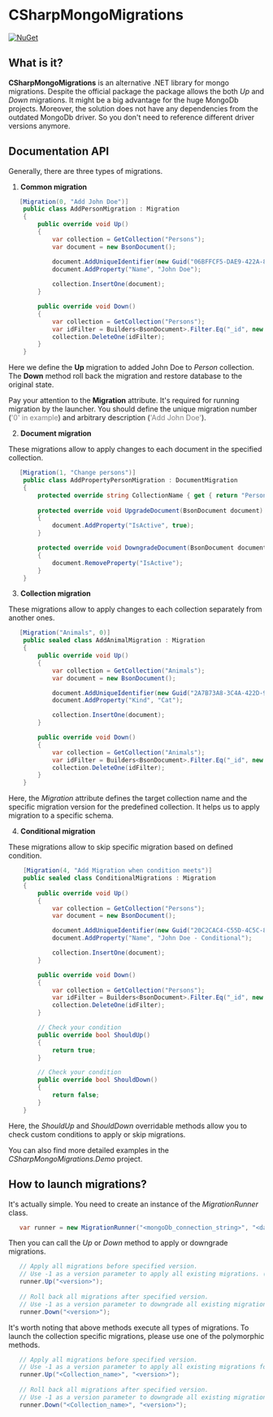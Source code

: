 # CSharpMongoMigrations

[![NuGet](https://img.shields.io/badge/nuget-2.3.0-blue.svg)](https://www.nuget.org/packages/CSharpMongoMigrations/)

## What is it?

**CSharpMongoMigrations** is an alternative .NET library for mongo migrations. Despite the official package the package allows the both *Up* and *Down* migrations. It might be a big advantage for the huge MongoDb projects. Moreover, the solution does not have any dependencies from the outdated MongoDb driver. So you don't need to reference different driver versions anymore.


## Documentation API
Generally, there are three types of migrations.

1) **Common migration**

```csharp
   [Migration(0, "Add John Doe")]
    public class AddPersonMigration : Migration
    {
        public override void Up()
        {
            var collection = GetCollection("Persons");
            var document = new BsonDocument();

            document.AddUniqueIdentifier(new Guid("06BFFCF5-DAE9-422A-85AB-F58DE41E86DA"));
            document.AddProperty("Name", "John Doe");
            
            collection.InsertOne(document);
        }

        public override void Down()
        {
            var collection = GetCollection("Persons");
            var idFilter = Builders<BsonDocument>.Filter.Eq("_id", new Guid("06BFFCF5-DAE9-422A-85AB-F58DE41E86DA"));
            collection.DeleteOne(idFilter);
        }
    }
```

Here we define the **Up** migration to added John Doe to *Person* collection. The **Down** method roll back the migration and restore database to the original state.

Pay your attention to the **Migration** attribute. It's required for running migration by the launcher. You should define the unique migration number (<span style="color:gray">'0' in example</span>) and arbitrary description (<span style="color:gray">'Add John Doe'</span>).


2) **Document migration**

These migrations allow to apply changes to each document in the specified collection.
```csharp
   [Migration(1, "Change persons")]
    public class AddPropertyPersonMigration : DocumentMigration
    {
        protected override string CollectionName { get { return "Persons"; } }
               
        protected override void UpgradeDocument(BsonDocument document)
        {
            document.AddProperty("IsActive", true);            
        }

        protected override void DowngradeDocument(BsonDocument document)
        {
            document.RemoveProperty("IsActive");
        }
    }
```


3) **Collection migration**

These migrations allow to apply changes to each collection separately from another ones.
```csharp
   [Migration("Animals", 0)]
    public sealed class AddAnimalMigration : Migration
    {
        public override void Up()
        {
            var collection = GetCollection("Animals");
            var document = new BsonDocument();

            document.AddUniqueIdentifier(new Guid("2A7B73A8-3C4A-422D-90B4-C73BCF48EBD4"));
            document.AddProperty("Kind", "Cat");

            collection.InsertOne(document);
        }

        public override void Down()
        {
            var collection = GetCollection("Animals");
            var idFilter = Builders<BsonDocument>.Filter.Eq("_id", new Guid("2A7B73A8-3C4A-422D-90B4-C73BCF48EBD4"));
            collection.DeleteOne(idFilter);
        }
    }
```
Here, the *Migration* attribute defines the target collection name and the specific migration version for the predefined collection. It helps us to apply migration to a specific schema.

4) **Conditional migration**

These migrations allow to skip specific migration based on defined condition.
```csharp
    [Migration(4, "Add Migration when condition meets")]
    public sealed class ConditionalMigrations : Migration
    {
        public override void Up()
        {
            var collection = GetCollection("Persons");
            var document = new BsonDocument();

            document.AddUniqueIdentifier(new Guid("20C2CAC4-C55D-4C5C-8937-33698A3EC6C7"));
            document.AddProperty("Name", "John Doe - Conditional");

            collection.InsertOne(document);
        }

        public override void Down()
        {
            var collection = GetCollection("Persons");
            var idFilter = Builders<BsonDocument>.Filter.Eq("_id", new Guid("20C2CAC4-C55D-4C5C-8937-33698A3EC6C7"));
            collection.DeleteOne(idFilter);
        }

        // Check your condition
        public override bool ShouldUp()
        {
            return true;
        }

        // Check your condition
        public override bool ShouldDown()
        {
            return false;
        }
    }
```

Here, the *ShouldUp* and *ShouldDown* overridable methods allow you to check custom conditions to apply or skip migrations.

You can also find more detailed examples in the *CSharpMongoMigrations.Demo* project.


## How to launch migrations?
It's actually simple. You need to create an instance of the *MigrationRunner* class.

```csharp
   var runner = new MigrationRunner("<mongoDb_connection_string>", "<database_name>", "<full_name_of_assembly_with_migrations>");
```
Then you can call the *Up* or *Down* method to apply or downgrade migrations.

```csharp
   // Apply all migrations before specified version.
   // Use -1 as a version parameter to apply all existing migrations. ('-1' is a default parameter value)
   runner.Up("<version>"); 
   
   // Roll back all migrations after specified version.
   // Use -1 as a version parameter to downgrade all existing migrations. ('-1' is a default parameter value)
   runner.Down("<version>"); 
```

It's worth noting that above methods execute all types of migrations. To launch the collection specific migrations, please use one of the polymorphic methods.
```csharp
   // Apply all migrations before specified version.
   // Use -1 as a version parameter to apply all existing migrations for the target collection. ('-1' is a default parameter value)
   runner.Up("<Collection_name>", "<version>"); 
   
   // Roll back all migrations after specified version.
   // Use -1 as a version parameter to downgrade all existing migrations for the target collection. ('-1' is a default parameter value)
   runner.Down("<Collection_name>", "<version>"); 
```
